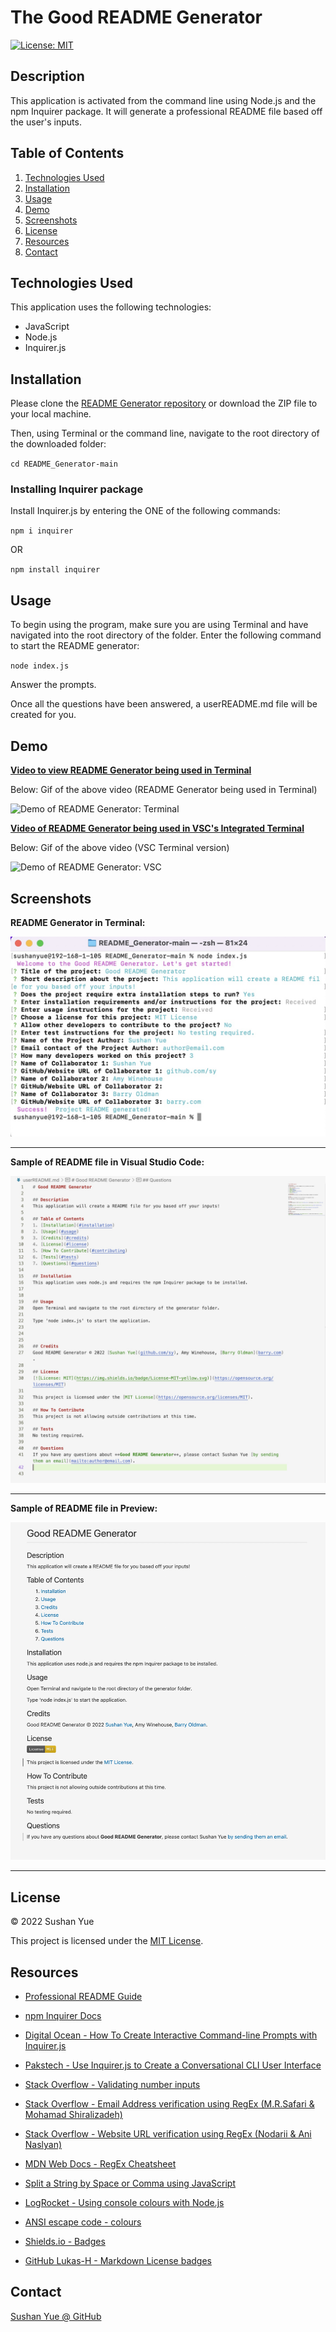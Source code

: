 # The Good README Generator
[![License: MIT](https://img.shields.io/badge/License-MIT-yellow.svg)](https://opensource.org/licenses/MIT)

## Description

This application is activated from the command line using Node.js and the npm Inquirer package. It will generate a professional README file based off the user's inputs.

## Table of Contents

1. [Technologies Used](#technologies-used)
2. [Installation](#installation)
3. [Usage](#usage)
4. [Demo](#demo)
5. [Screenshots](#screenshots)
6. [License](#license)
7. [Resources](#resources)
8. [Contact](#contact)

## Technologies Used

This application uses the following technologies:

* JavaScript
* Node.js
* Inquirer.js

## Installation

Please clone the [README Generator repository](https://github.com/AtlantaBlack/README_Generator) or download the ZIP file to your local machine. 

Then, using Terminal or the command line, navigate to the root directory of the downloaded folder:

`cd README_Generator-main`

### Installing Inquirer package

Install Inquirer.js by entering the ONE of the following commands:

`npm i inquirer` 

OR 

`npm install inquirer`

## Usage

To begin using the program, make sure you are using Terminal and have navigated into the root directory of the folder. Enter the following command to start the README generator:

`node index.js`

Answer the prompts.

Once all the questions have been answered, a userREADME.md file will be created for you.

## Demo

**[Video to view README Generator being used in Terminal](https://drive.google.com/file/d/1dYJu7I1vBQFckDE7L4uLhUUAB7lYK4_d/view)**

Below: Gif of the above video (README Generator being used in Terminal)

![Demo of README Generator: Terminal](assets/images/demo-readme-generator-terminal.gif?raw=true "README Generator demo")

**[Video of README Generator being used in VSC's Integrated Terminal](https://drive.google.com/file/d/1orE49koff4Hhyg1OelFKoIwZLl_FGDz0/view)**

Below: Gif of the above video (VSC Terminal version)

![Demo of README Generator: VSC](assets/images/demo-readme-generator-VSC.gif?raw=true "README Generator demo")

## Screenshots

**README Generator in Terminal:**

![Screenshot of README Generator: Terminal](assets/images/screenshot-readme-generator-terminal.jpg?raw=true "README Generator in Terminal")

---

**Sample of README file in Visual Studio Code:**

![Screenshot of README Generator: Terminal](assets/images/screenshot-readme-sample-VSC.jpg?raw=true "README sample file in VSC")

---

**Sample of README file in Preview:**

![Screenshot of README Generator: Terminal](assets/images/screenshot-readme-sample-MD.jpg?raw=true "README sample file in Preview")

---

## License

© 2022 Sushan Yue

This project is licensed under the [MIT License](https://opensource.org/licenses/MIT).

## Resources

* [Professional README Guide](https://coding-boot-camp.github.io/full-stack/github/professional-readme-guide)

* [npm Inquirer Docs](https://www.npmjs.com/package/inquirer#documentation)

* [Digital Ocean - How To Create Interactive Command-line Prompts with Inquirer.js](https://www.digitalocean.com/community/tutorials/nodejs-interactive-command-line-prompts)

* [Pakstech - Use Inquirer.js to Create a Conversational CLI User Interface](https://pakstech.com/blog/inquirer-js/)

* [Stack Overflow - Validating number inputs](https://stackoverflow.com/questions/62798907/how-to-clear-wrong-input-in-inquirer-js)

* [Stack Overflow - Email Address verification using RegEx (M.R.Safari & Mohamad Shiralizadeh)](https://stackoverflow.com/questions/940577/javascript-regular-expression-email-validation)

* [Stack Overflow - Website URL verification using RegEx (Nodarii & Ani Naslyan)](https://stackoverflow.com/questions/161738/what-is-the-best-regular-expression-to-check-if-a-string-is-a-valid-url)

* [MDN Web Docs - RegEx Cheatsheet](https://developer.mozilla.org/en-US/docs/Web/JavaScript/Guide/Regular_Expressions/Cheatsheet)

* [Split a String by Space or Comma using JavaScript](https://bobbyhadz.com/blog/javascript-split-by-space-or-comma)

* [LogRocket - Using console colours with Node.js](https://blog.logrocket.com/using-console-colors-node-js/)

* [ANSI escape code - colours](https://en.m.wikipedia.org/wiki/ANSI_escape_code#Colors)

* [Shields.io - Badges](https://shields.io/)

* [GitHub Lukas-H - Markdown License badges](https://gist.github.com/lukas-h/2a5d00690736b4c3a7ba)

## Contact
[Sushan Yue @ GitHub](https://github.com/AtlantaBlack)


